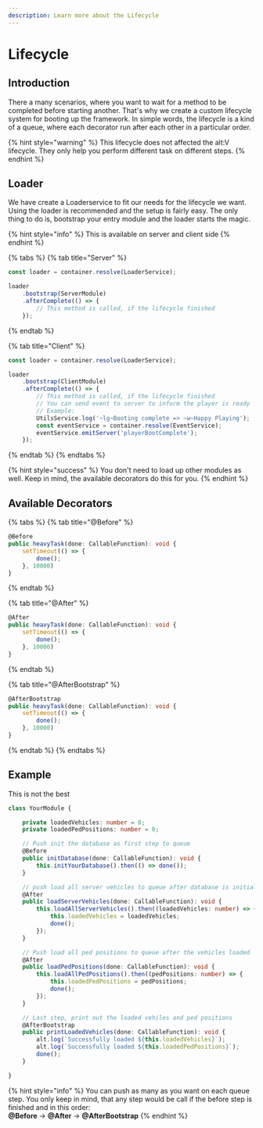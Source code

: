 ```yaml
---
description: Learn more about the Lifecycle
---
```


# Lifecycle

## Introduction

There a many scenarios, where you want to wait for a method to be completed before starting another. That's why we create a custom lifecycle system for booting up the framework. In simple words, the lifecycle is a kind of a queue, where each decorator run after each other in a particular order.

{% hint style="warning" %}
This lifecycle does not affected the alt:V lifecycle. They only help you perform different task on different steps.
{% endhint %}

## Loader

We have create a Loaderservice to fit our needs for the lifecycle we want. Using the loader is recommended and the setup is fairly easy. The only thing to do is, bootstrap your entry module and the loader starts the magic.

{% hint style="info" %}
This is available on server and client side
{% endhint %}

{% tabs %}
{% tab title="Server" %}
```typescript
const loader = container.resolve(LoaderService);

loader
    .bootstrap(ServerModule)
    .afterComplete(() => {
        // This method is called, if the lifecycle finished
    });
```
{% endtab %}

{% tab title="Client" %}
```typescript
const loader = container.resolve(LoaderService);

loader
    .bootstrap(ClientModule)
    .afterComplete(() => {
        // This method is called, if the lifecycle finished
        // You can send event to server to inform the player is ready
        // Example:
        UtilsService.log('~lg~Booting complete => ~w~Happy Playing');
        const eventService = container.resolve(EventService);
        eventService.emitServer('playerBootComplete');
    });
```
{% endtab %}
{% endtabs %}

{% hint style="success" %}
You don't need to load up other modules as well. Keep in mind, the available decorators do this for you.
{% endhint %}

## Available Decorators

{% tabs %}
{% tab title="@Before" %}
```typescript
@Before
public heavyTask(done: CallableFunction): void {
    setTimeout(() => {
        done();
    }, 10000)
}
```
{% endtab %}

{% tab title="@After" %}
```typescript
@After
public heavyTask(done: CallableFunction): void {
    setTimeout(() => {
        done();
    }, 10000)
}
```
{% endtab %}

{% tab title="@AfterBootstrap" %}
```typescript
@AfterBootstrap
public heavyTask(done: CallableFunction): void {
    setTimeout(() => {
        done();
    }, 10000)
}
```
{% endtab %}
{% endtabs %}

## Example

This is not the best

```typescript
class YourModule {

    private loadedVehicles: number = 0;
    private loadedPedPositions: number = 0;

    // Push init the database as first step to queue
    @Before
    public initDatabase(done: CallableFunction): void {
        this.initYourDatabase().then(() => done());
    }

    // push load all server vehicles to queue after database is initialized
    @After
    public loadServerVehicles(done: CallableFunction): void {
        this.loadAllServerVehicles().then((loadedVehicles: number) => {
            this.loadedVehicles = loadedVehicles;
            done();
        });
    }

    // Push load all ped positions to queue after the vehicles loaded
    @After
    public loadPedPositions(done: CallableFunction): void {
        this.loadAllPedPositions().then((pedPositions: number) => {
            this.loadedPedPositions = pedPositions;
            done();
        });
    }

    // Last step, print out the loaded vehiles and ped positions
    @AfterBootstrap
    public printLoadedVehicles(done: CallableFunction): void {
        alt.log(`Successfully loaded ${this.loadedVehicles}`);
        alt.log(`Successfully loaded ${this.loadedPedPositions}`);
        done();
    }

}
```

{% hint style="info" %}
You can push as many as you want on each queue step. You only keep in mind, that any step would be call if the before step is finished and in this order:  
**@Before** -&gt; **@After** -&gt; **@AfterBootstrap**
{% endhint %}

